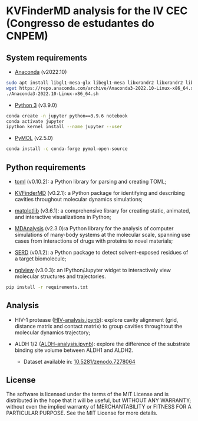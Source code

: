# KVFinderMD analysis for the IV CEC (Congresso de estudantes do CNPEM)

## System requirements

- [Anaconda](https://www.anaconda.com/) (v2022.10)

```bash
sudo apt install libgl1-mesa-glx libegl1-mesa libxrandr2 libxrandr2 libxss1 libxcursor1 libxcomposite1 libasound2 libxi6 libxtst6
wget https://repo.anaconda.com/archive/Anaconda3-2022.10-Linux-x86_64.sh
./Anaconda3-2022.10-Linux-x86_64.sh
```

- [Python 3](https://www.python.org) (v3.9.0)

```bash
conda create -n jupyter python==3.9.6 notebook
conda activate jupyter
ipython kernel install --name jupyter --user
```

- [PyMOL](https://www.pymol.org) (v2.5.0)

```bash
conda install -c conda-forge pymol-open-source
```

## Python requirements

- [toml](https://pypi.org/project/toml) (v0.10.2): a Python library for parsing and creating TOML;

- [KVFinderMD](https://github.com/LBC-LNBio/KVFinderMD) (v0.2.1): a Python package for identifying and describing cavities throughout molecular dynamics simulations;

- [matplotlib](https://pypi.org/project/matplotlib/) (v3.6.1): a comprehensive library for creating static, animated, and interactive visualizations in Python;

- [MDAnalysis](https://pypi.org/project/MDAnalysis/) (v2.3.0):a Python library for the analysis of computer simulations of many-body systems at the molecular scale, spanning use cases from interactions of drugs with proteins to novel materials;

- [SERD](https://pypi.org/project/SERD/) (v0.1.2): a Python package to detect solvent-exposed residues of a target biomolecule;

- [nglview](https://pypi.org/project/nglview/) (v3.0.3): an IPython/Jupyter widget to interactively view molecular structures and trajectories.

```bash
pip install -r requirements.txt
```

## Analysis

- HIV-1 protease ([HIV-analysis.ipynb](https://github.com/jvsguerra/IV-CEC/blob/main/HIV-analysis.ipynb)): explore cavity alignment (grid, distance matrix and contact matrix) to group cavities throughtout the molecular dynamics trajectory;

- ALDH 1/2 ([ALDH-analysis.ipynb](https://github.com/jvsguerra/IV-CEC/blob/main/ALDH-analysis.ipynb)): explore the difference of the substrate binding site volume between ALDH1 and ALDH2.
    - Dataset available in: [10.5281/zenodo.7278064](https://zenodo.org/record/7278064#.Y2Uv8pDMLd5)

## License

The software is licensed under the terms of the MIT License and is distributed in the hope that it will be useful, but WITHOUT ANY WARRANTY; without even the implied warranty of MERCHANTABILITY or FITNESS FOR A PARTICULAR PURPOSE. See the MIT License for more details.
